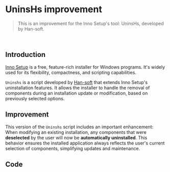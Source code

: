 # UninsHs improvement

> This is an improvement for the Inno Setup's tool: UninsHs, developed by Han-soft.
<br/>

## Introduction

[Inno Setup](https://jrsoftware.org/isinfo.php) is a free, feature-rich installer for Windows programs. It's widely used for its flexibility, compactness, and scripting capabilities.

`Uninshs` is a script developed by [Han-soft](https://www.han-soft.com) that extends Inno Setup's uninstallation features. It allows the installer to handle the removal of components during an installation update or modification, based on previously selected options.

## Improvement

This version of the `Uninshs` script includes an important enhancement:  
When modifying an existing installation, any components that were **deselected** by the user will now be **automatically uninstalled**. This behavior ensures the installed application always reflects the user's current selection of components, simplifying updates and maintenance.

## Code

